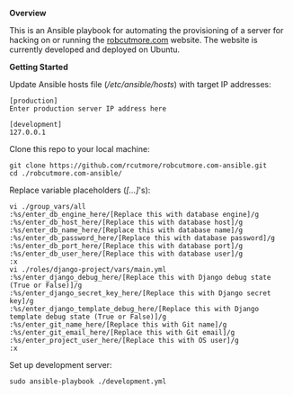 **Overview**

This is an Ansible playbook for automating the provisioning of a server for
hacking on or running the [robcutmore.com](http://www.robcutmore.com) website.
The website is currently developed and deployed on Ubuntu.

**Getting Started**

Update Ansible hosts file (*/etc/ansible/hosts*) with target IP addresses:

    [production]
    Enter production server IP address here
    
    [development]
    127.0.0.1

Clone this repo to your local machine:

    git clone https://github.com/rcutmore/robcutmore.com-ansible.git
    cd ./robcutmore.com-ansible/

Replace variable placeholders (*[...]*'s):

    vi ./group_vars/all
    :%s/enter_db_engine_here/[Replace this with database engine]/g
    :%s/enter_db_host_here/[Replace this with database host]/g
    :%s/enter_db_name_here/[Replace this with database name]/g
    :%s/enter_db_password_here/[Replace this with database password]/g
    :%s/enter_db_port_here/[Replace this with database port]/g
    :%s/enter_db_user_here/[Replace this with database user]/g
    :x
    vi ./roles/django-project/vars/main.yml
    :%s/enter_django_debug_here/[Replace this with Django debug state (True or False)]/g
    :%s/enter_django_secret_key_here/[Replace this with Django secret key]/g
    :%s/enter_django_template_debug_here/[Replace this with Django template debug state (True or False)]/g
    :%s/enter_git_name_here/[Replace this with Git name]/g
    :%s/enter_git_email_here/[Replace this with Git email]/g
    :%s/enter_project_user_here/[Replace this with OS user]/g
    :x

Set up development server:

    sudo ansible-playbook ./development.yml

